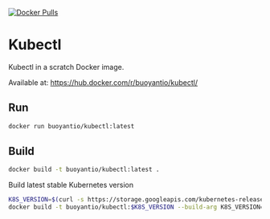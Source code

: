 [![Docker Pulls](https://img.shields.io/docker/pulls/buoyantio/kubectl.svg)](https://hub.docker.com/r/buoyantio/kubectl/)

# Kubectl

Kubectl in a scratch Docker image.

Available at: https://hub.docker.com/r/buoyantio/kubectl/

## Run

```bash
docker run buoyantio/kubectl:latest
```

## Build

```bash
docker build -t buoyantio/kubectl:latest .
```

Build latest stable Kubernetes version

```bash
K8S_VERSION=$(curl -s https://storage.googleapis.com/kubernetes-release/release/stable.txt)
docker build -t buoyantio/kubectl:$K8S_VERSION --build-arg K8S_VERSION=$K8S_VERSION .
```

